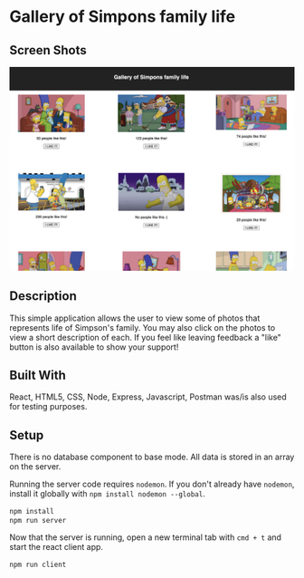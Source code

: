# Gallery of Simpons family life

## Screen Shots
![](public/images/gallery-screenshot.png)

## Description

This simple application allows the user to view some of photos that represents life of Simpson's family. You may also click on the photos to view a short description of each.  If you feel like leaving feedback a "like" button is also available to show your support!

## Built With

React, HTML5, CSS, Node, Express, Javascript,  Postman was/is also used for testing purposes. 

## Setup

There is no database component to base mode. All data is stored in an array on the server. 

Running the server code requires `nodemon`. If you don't already have `nodemon`, install it globally with `npm install nodemon --global`.

```
npm install
npm run server
```

Now that the server is running, open a new terminal tab with `cmd + t` and start the react client app.

```
npm run client
```



